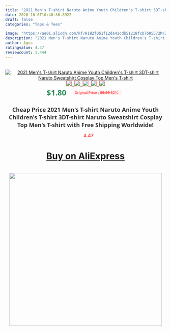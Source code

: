 ```yaml
---
title: "2021 Men's T-shirt Naruto Anime Youth Children's T-shirt 3DT-shirt Naruto Sweatshirt Cosplay Top Men's T-shirt"
date: 2020-10-6T10:40:36.892Z
draft: false
categories: "Tops & Tees"

image: "https://ae01.alicdn.com/kf/H182f0b1f12da41cdb51218fcb7b05572M/2021-Men-s-T-shirt-Naruto-Anime-Youth-Children-s-T-shirt-3DT-shirt-Naruto-Sweatshirt.jpg"
description: "2021 Men's T-shirt Naruto Anime Youth Children's T-shirt 3DT-shirt Naruto Sweatshirt Cosplay Top Men's T-shirt"
author: Agus
ratingvalue: 4.47
reviewcount: 1.444
---
```

<br>
<div style="text-align: center;">
<a href="https://s.click.aliexpress.com/e/_Ae77Fr" target="_blank" rel="nofollow noopener noreferrer"><img alt="2021 Men's T-shirt Naruto Anime Youth Children's T-shirt 3DT-shirt Naruto Sweatshirt Cosplay Top Men's T-shirt" class="magnifier-image" src="https://ae01.alicdn.com/kf/H182f0b1f12da41cdb51218fcb7b05572M/2021-Men-s-T-shirt-Naruto-Anime-Youth-Children-s-T-shirt-3DT-shirt-Naruto-Sweatshirt.jpg_640x640.jpg">
<br>
<img style="border:1px solid salmon" src="https://ae01.alicdn.com/kf/H182f0b1f12da41cdb51218fcb7b05572M/2021-Men-s-T-shirt-Naruto-Anime-Youth-Children-s-T-shirt-3DT-shirt-Naruto-Sweatshirt.jpg_120x120.jpg">&nbsp;&nbsp;<img style="border:1px solid salmon" src="https://ae01.alicdn.com/kf/H4f163159ab294d889d5a123de1084dbb9/2021-Men-s-T-shirt-Naruto-Anime-Youth-Children-s-T-shirt-3DT-shirt-Naruto-Sweatshirt.jpg_120x120.jpg">&nbsp;&nbsp;<img style="border:1px solid salmon" src="https://ae01.alicdn.com/kf/Hea94362f75d74d79884d831e45a89acfO/2021-Men-s-T-shirt-Naruto-Anime-Youth-Children-s-T-shirt-3DT-shirt-Naruto-Sweatshirt.jpg_120x120.jpg">&nbsp;&nbsp;<img style="border:1px solid salmon" src="https://ae01.alicdn.com/kf/Hb90ac7c8781842ab93db77ab5af9ffa5C/2021-Men-s-T-shirt-Naruto-Anime-Youth-Children-s-T-shirt-3DT-shirt-Naruto-Sweatshirt.jpg_120x120.jpg">&nbsp;&nbsp;<img style="border:1px solid salmon" src="https://ae01.alicdn.com/kf/Hc9bd7dc0e6de445daf42fc54cf2e6484u/2021-Men-s-T-shirt-Naruto-Anime-Youth-Children-s-T-shirt-3DT-shirt-Naruto-Sweatshirt.jpg_120x120.jpg"></a></div><br0>
<div style="text-align: center;"><span style="background-color: white; border: 0px; box-sizing: border-box; color: seagreen; display: inline-block; font-family: &quot;open sans&quot; , &quot;arial&quot; , &quot;helvetica&quot; , sans-serif , &quot;heiti&quot;; font-size: 24px; font-stretch: inherit; font-weight: 700; line-height: inherit; margin: 0px 10px 0px 0px; padding: 0px; vertical-align: middle;">$1.80 </span>
<span style="background: rgb(255 , 241 , 241); border-radius: 3px; border: 0px; box-sizing: border-box; color: #ff4747; display: inline-block; font-family: inherit; font-size: 12px; font-stretch: inherit; font-style: inherit; font-variant: inherit; font-weight: 600; line-height: inherit; margin: 0px; padding: 2px 5px; transform: scale(0.9); vertical-align: middle;">Original Price : <b style="text-decoration: line-through;">$9.99 </b> 82%&nbsp;&nbsp;</span></div>
<h1 style="color: #333333; display: inline-block; font-family: &quot;open sans&quot; , &quot;arial&quot; , &quot;helvetica&quot; , sans-serif , &quot;heiti&quot;; font-size: 18px; font-stretch: inherit; font-weight: 700; text-align: center;">Cheap Price 2021 Men's T-shirt Naruto Anime Youth Children's T-shirt 3DT-shirt Naruto Sweatshirt Cosplay Top Men's T-shirt with Free Shipping Worldwide!</h1>
<div style="color: #ff4747; text-align: center;">
<img src="https://4.bp.blogspot.com/-M0ZcTcb-5uY/XleCXlxnR4I/AAAAAAAAAEc/OrjgMkXV1oMQFaCRZj5HQwOCBcu3w1FegCPcBGAYYCw/s1600/star.png" style="height: 15px;">&nbsp;<b>4.47</b></div>
<div class="button_cont" align="center"><a class="buynow_a" href="https://s.click.aliexpress.com/e/_Ae77Fr" target="_blank" rel="nofollow noopener noreferrer"><H1>Buy on AliExpress</H1></a></div><br>
<div class="separator" style="clear: both; text-align: center;">
<img src="https://lh3.googleusercontent.com/-pTy5HemUv9M/XlePHvY0dAI/AAAAAAAAAE4/0nX5iRUoIWY8eMW9Dpxeirr157OZliDIgCLcBGAsYHQ/s1600/badge.gif" width="480">
</div>
